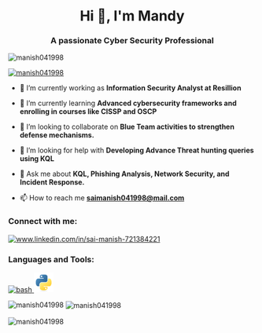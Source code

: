 <h1 align="center">Hi 👋, I'm Mandy</h1>
<h3 align="center">A passionate Cyber Security Professional</h3>

<p align="left"> <img src="https://komarev.com/ghpvc/?username=manish041998&label=Profile%20views&color=0e75b6&style=flat" alt="manish041998" /> </p>

<p align="left"> <a href="https://github.com/ryo-ma/github-profile-trophy"><img src="https://github-profile-trophy.vercel.app/?username=manish041998" alt="manish041998" /></a> </p>

- 🔭 I’m currently working as **Information Security Analyst at Resillion**

- 🌱 I’m currently learning **Advanced cybersecurity frameworks and enrolling in courses like CISSP and OSCP**

- 👯 I’m looking to collaborate on **Blue Team activities to strengthen defense mechanisms.**

- 🤝 I’m looking for help with **Developing Advance Threat hunting queries using KQL**

- 💬 Ask me about **KQL, Phishing Analysis, Network Security, and Incident Response.**

- 📫 How to reach me **saimanish041998@mail.com**

<h3 align="left">Connect with me:</h3>
<p align="left">
<a href="https://linkedin.com/in/www.linkedin.com/in/sai-manish-721384221" target="blank"><img align="center" src="https://raw.githubusercontent.com/rahuldkjain/github-profile-readme-generator/master/src/images/icons/Social/linked-in-alt.svg" alt="www.linkedin.com/in/sai-manish-721384221" height="30" width="40" /></a>
</p>

<h3 align="left">Languages and Tools:</h3>
<p align="left"> <a href="https://www.gnu.org/software/bash/" target="_blank" rel="noreferrer"> <img src="https://www.vectorlogo.zone/logos/gnu_bash/gnu_bash-icon.svg" alt="bash" width="40" height="40"/> </a> <a href="https://www.python.org" target="_blank" rel="noreferrer"> <img src="https://raw.githubusercontent.com/devicons/devicon/master/icons/python/python-original.svg" alt="python" width="40" height="40"/> </a> </p>

<p><img align="left" src="https://github-readme-stats.vercel.app/api/top-langs?username=manish041998&show_icons=true&locale=en&layout=compact" alt="manish041998" /></p>

<p>&nbsp;<img align="center" src="https://github-readme-stats.vercel.app/api?username=manish041998&show_icons=true&locale=en" alt="manish041998" /></p>

<p><img align="center" src="https://github-readme-streak-stats.herokuapp.com/?user=manish041998&" alt="manish041998" /></p>
